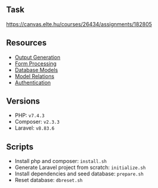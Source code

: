 ## Task

https://canvas.elte.hu/courses/26434/assignments/182805

## Resources

- [Output Generation](https://canvas.elte.hu/courses/26434/modules/items/341931)
- [Form Processing](https://canvas.elte.hu/courses/26434/modules/items/341932)
- [Database Models](https://canvas.elte.hu/courses/26434/modules/items/341933)
- [Model Relations](https://canvas.elte.hu/courses/26434/modules/items/341934)
- [Authentication](https://canvas.elte.hu/courses/26434/modules/items/341935)

## Versions

- PHP: `v7.4.3`
- Composer: `v2.3.3`
- Laravel: `v8.83.6`

## Scripts

- Install php and composer: `install.sh`
- Generate Laravel project from scratch: `initialize.sh`
- Install dependencies and seed database: `prepare.sh`
- Reset database: `dbreset.sh`